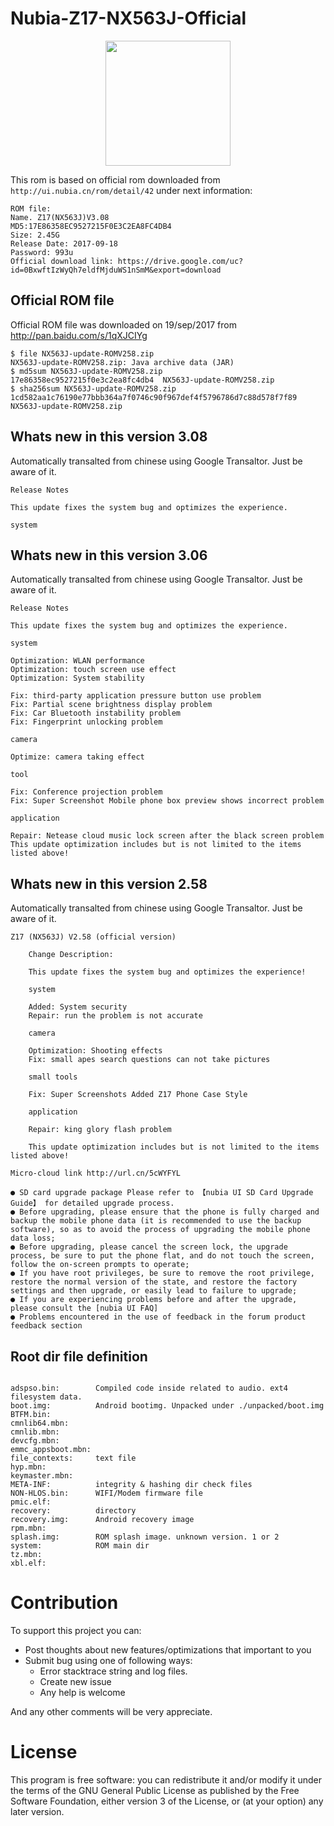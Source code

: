 # Nubia-Z17-NX563J-Official

<p align="center">
<img src="http://ui.nubia.cn/upload/image/Z17.jpg" width="200" heigth="auto"></img>
</p>

This rom is based on official rom downloaded from `http://ui.nubia.cn/rom/detail/42` under next information:

```
ROM file:
Name. Z17(NX563J)V3.08
MD5:17E86358EC9527215F0E3C2EA8FC4DB4
Size: 2.45G
Release Date: 2017-09-18
Password: 993u
Official download link: https://drive.google.com/uc?id=0BxwftIzWyQh7eldfMjduWS1nSmM&export=download
```

## Official ROM file
Official ROM file was downloaded on 19/sep/2017 from http://pan.baidu.com/s/1qXJCIYg

```
$ file NX563J-update-ROMV258.zip 
NX563J-update-ROMV258.zip: Java archive data (JAR)
$ md5sum NX563J-update-ROMV258.zip
17e86358ec9527215f0e3c2ea8fc4db4  NX563J-update-ROMV258.zip
$ sha256sum NX563J-update-ROMV258.zip 
1cd582aa1c76190e77bbb364a7f0746c90f967def4f5796786d7c88d578f7f89  NX563J-update-ROMV258.zip
```

## Whats new in this version 3.08
Automatically transalted from chinese using Google Transaltor. Just be aware of it.
```
Release Notes

This update fixes the system bug and optimizes the experience.

system
```

## Whats new in this version 3.06
Automatically transalted from chinese using Google Transaltor. Just be aware of it.
```
Release Notes

This update fixes the system bug and optimizes the experience.

system

Optimization: WLAN performance
Optimization: touch screen use effect
Optimization: System stability

Fix: third-party application pressure button use problem
Fix: Partial scene brightness display problem
Fix: Car Bluetooth instability problem
Fix: Fingerprint unlocking problem

camera

Optimize: camera taking effect

tool

Fix: Conference projection problem
Fix: Super Screenshot Mobile phone box preview shows incorrect problem

application

Repair: Netease cloud music lock screen after the black screen problem
This update optimization includes but is not limited to the items listed above!
```

## Whats new in this version 2.58 

Automatically transalted from chinese using Google Transaltor. Just be aware of it.
```
Z17 (NX563J) V2.58 (official version)

	Change Description:

	This update fixes the system bug and optimizes the experience!

	system

	Added: System security
	Repair: run the problem is not accurate

	camera

	Optimization: Shooting effects
	Fix: small apes search questions can not take pictures

	small tools

	Fix: Super Screenshots Added Z17 Phone Case Style

	application

	Repair: king glory flash problem

	This update optimization includes but is not limited to the items listed above!

Micro-cloud link http://url.cn/5cWYFYL

● SD card upgrade package Please refer to 【nubia UI SD Card Upgrade Guide】 for detailed upgrade process.
● Before upgrading, please ensure that the phone is fully charged and backup the mobile phone data (it is recommended to use the backup software), so as to avoid the process of upgrading the mobile phone data loss;
● Before upgrading, please cancel the screen lock, the upgrade process, be sure to put the phone flat, and do not touch the screen, follow the on-screen prompts to operate;
● If you have root privileges, be sure to remove the root privilege, restore the normal version of the state, and restore the factory settings and then upgrade, or easily lead to failure to upgrade;
● If you are experiencing problems before and after the upgrade, please consult the [nubia UI FAQ]
● Problems encountered in the use of feedback in the forum product feedback section
```

## Root dir file definition
```

adspso.bin:        Compiled code inside related to audio. ext4 filesystem data.
boot.img:          Android bootimg. Unpacked under ./unpacked/boot.img
BTFM.bin:          
cmnlib64.mbn:      
cmnlib.mbn:        
devcfg.mbn:        
emmc_appsboot.mbn: 
file_contexts:     text file
hyp.mbn:           
keymaster.mbn:     
META-INF:          integrity & hashing dir check files
NON-HLOS.bin:      WIFI/Modem firmware file
pmic.elf:          
recovery:          directory
recovery.img:      Android recovery image
rpm.mbn:           
splash.img:        ROM splash image. unknown version. 1 or 2
system:            ROM main dir
tz.mbn:            
xbl.elf:           
```
# Contribution

To support this project you can:

  - Post thoughts about new features/optimizations that important to you
  - Submit bug using one of following ways:
    * Error stacktrace string and log files.
    * Create new issue
    * Any help is welcome
  
And any other comments will be very appreciate.

# License

This program is free software: you can redistribute it and/or modify it under the terms of the GNU General Public License as published by the Free Software Foundation, either version 3 of the License, or (at your option) any later version.
